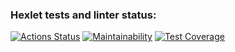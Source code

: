 ### Hexlet tests and linter status:
[![Actions Status](https://github.com/sergi-Jr/java-project-78/actions/workflows/hexlet-check.yml/badge.svg)](https://github.com/sergi-Jr/java-project-78/actions)
[![Maintainability](https://api.codeclimate.com/v1/badges/b8b2bbcb3497073cc12a/maintainability)](https://codeclimate.com/github/sergi-Jr/java-project-78/maintainability)
[![Test Coverage](https://api.codeclimate.com/v1/badges/b8b2bbcb3497073cc12a/test_coverage)](https://codeclimate.com/github/sergi-Jr/java-project-78/test_coverage)